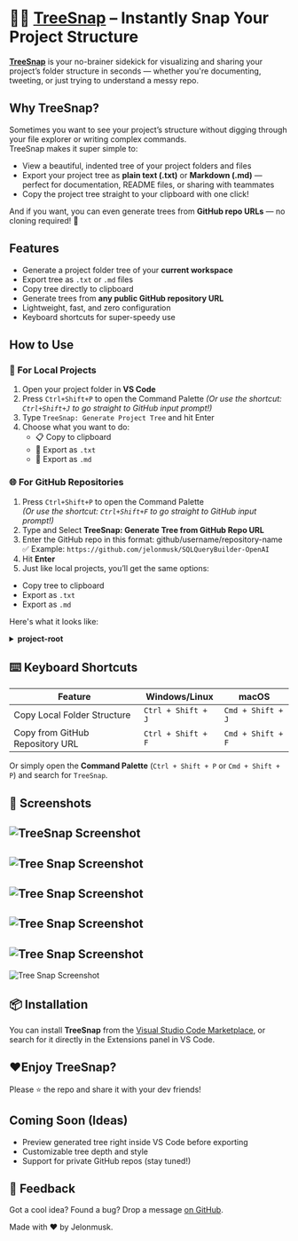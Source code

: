 # 🌳📸 [TreeSnap](https://marketplace.visualstudio.com/items?itemName=jelonmusk.treesnap&ssr=false#overview) – Instantly Snap Your Project Structure

[**TreeSnap**](https://marketplace.visualstudio.com/items?itemName=jelonmusk.treesnap&ssr=false#overview) is your no-brainer sidekick for visualizing and sharing your project’s folder structure in seconds — whether you're documenting, tweeting, or just trying to understand a messy repo.

## Why TreeSnap?

Sometimes you want to see your project’s structure without digging through your file explorer or writing complex commands.  
TreeSnap makes it super simple to:

- View a beautiful, indented tree of your project folders and files  
- Export your project tree as **plain text (.txt)** or **Markdown (.md)** — perfect for documentation, README files, or sharing with teammates  
- Copy the project tree straight to your clipboard with one click!

And if you want, you can even generate trees from **GitHub repo URLs** — no cloning required! 🎉



## Features

- Generate a project folder tree of your **current workspace**  
- Export tree as `.txt` or `.md` files  
- Copy tree directly to clipboard  
- Generate trees from **any public GitHub repository URL**  
- Lightweight, fast, and zero configuration
- Keyboard shortcuts for super-speedy use


## How to Use

### 📁 For Local Projects

1. Open your project folder in **VS Code**
2. Press `Ctrl+Shift+P` to open the Command Palette
*(Or use the shortcut: `Ctrl+Shift+J` to go straight to GitHub input prompt!)* 
3. Type `TreeSnap: Generate Project Tree` and hit Enter
4. Choose what you want to do:
   - 📋 Copy to clipboard  
   - 📄 Export as `.txt`  
   - 📝 Export as `.md`



### 🌐 For GitHub Repositories

1. Press `Ctrl+Shift+P` to open the Command Palette  
   *(Or use the shortcut: `Ctrl+Shift+F` to go straight to GitHub input prompt!)*  
2. Type and Select **TreeSnap: Generate Tree from GitHub Repo URL**
3. Enter the GitHub repo in this format:  github/username/repository-name
✅ Example: `https://github.com/jelonmusk/SQLQueryBuilder-OpenAI`
4. Hit **Enter**
5. Just like local projects, you’ll get the same options:  
- Copy tree to clipboard  
- Export as `.txt`  
- Export as `.md`

Here's what it looks like:

<details>
<summary><strong>project-root</strong></summary>

```txt
📁 src  
├── 📄 index.js  
├── 📁 components  
│   └── 📄 App.js  
└── 📁 utils  
    └── 📄 helpers.js  
````

</details>



## ⌨️ Keyboard Shortcuts

| Feature                      | Windows/Linux      | macOS             |
| ---------------------------- | ------------------ | ----------------- |
| Copy Local Folder Structure        | `Ctrl + Shift + J` | `Cmd + Shift + J` |
| Copy from GitHub Repository URL | `Ctrl + Shift + F` | `Cmd + Shift + F` |

Or simply open the **Command Palette** (`Ctrl + Shift + P` or `Cmd + Shift + P`) and search for `TreeSnap`.



## 📸 Screenshots
![TreeSnap Screenshot](/media/step%201.png)
---
![Tree Snap Screenshot](/media/step%202.png)
---
![Tree Snap Screenshot](/media/step%203.png)
---
![Tree Snap Screenshot](/media/step%204.png)
---
![Tree Snap Screenshot](/media/step%205.png)
---
![Tree Snap Screenshot](/media/step%206.png)



## 📦 Installation

You can install **TreeSnap** from the [Visual Studio Code Marketplace](https://marketplace.visualstudio.com/items?itemName=jelonmusk.treesnap&ssr=false#overview), or search for it directly in the Extensions panel in VS Code.



## ❤️Enjoy TreeSnap? 
Please ⭐ the repo and share it with your dev friends!  



## Coming Soon (Ideas)

- Preview generated tree right inside VS Code before exporting  
- Customizable tree depth and style  
- Support for private GitHub repos (stay tuned!)  



## 💬 Feedback

Got a cool idea? Found a bug?
Drop a message [on GitHub](https://github.com/jelonmusk).


Made with ❤️ by Jelonmusk.

